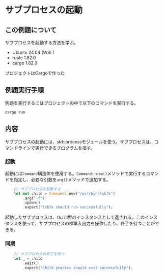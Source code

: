 # サブプロセスの起動
## この例題について

サブプロセスを起動する方法を学ぶ。
- Ubuntu 24.04 (WSL)
- rustc 1.82.0
- cargo 1.82.0

プロジェクトはCargoで作った

## 例題実行手順
例題を実行するにはプロジェクトの中で以下のコマンドを実行する。
```sh
cargo run
```
## 内容
サブプロセスの起動には、std::processモジュールを使う。サブプロセスは、コマンドラインで実行できるプログラムを指す。

### 起動
起動には`Command`構造体を使用する。`Command::new()`メソッドで実行するコマンドを指定し、必要な引数を`arg()`メソッドで追加する。
```rust
    // サブプロセスを起動する
    let mut child = Command::new("/usr/bin/lsblk")
        .arg("-f")
        .spawn()
        .expect("lsblk should run successfully");

```
起動したサブプロセスは、`Child`型のインスタンスとして返される。このインスタンスを使って、サブプロセスの標準入出力を操作したり、終了を待つことができる。
### 同期
```rust
    // サブプロセスの終了を待つ
    let _ = child
        .wait()
        .expect("Child process should exit successfully");
```
